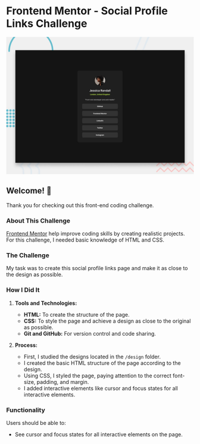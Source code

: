 # Frontend Mentor - Social Profile Links Challenge

![Design preview for the Social links profile coding challenge](./preview.jpg)

## Welcome! 👋

Thank you for checking out this front-end coding challenge.

### About This Challenge

[Frontend Mentor](https://www.frontendmentor.io) help improve coding skills by creating realistic projects. For this challenge, I needed basic knowledge of HTML and CSS.

### The Challenge

My task was to create this social profile links page and make it as close to the design as possible.

### How I Did It

1. **Tools and Technologies:**
   - **HTML:** To create the structure of the page.
   - **CSS:** To style the page and achieve a design as close to the original as possible.
   - **Git and GitHub:** For version control and code sharing.

2. **Process:**
   - First, I studied the designs located in the `/design` folder.
   - I created the basic HTML structure of the page according to the design.
   - Using CSS, I styled the page, paying attention to the correct font-size, padding, and margin.
   - I added interactive elements like cursor and focus states for all interactive elements.

### Functionality

Users should be able to:

- See cursor and focus states for all interactive elements on the page.
